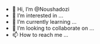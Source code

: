 - 👋 Hi, I’m @Noushadozi
- 👀 I’m interested in ...
- 🌱 I’m currently learning ...
- 💞️ I’m looking to collaborate on ...
- 📫 How to reach me ...

<!---
Noushadozi/Noushadozi is a ✨ special ✨ repository because its `README.md` (this file) appears on your GitHub profile.
You can click the Preview link to take a look at your changes.
--->
